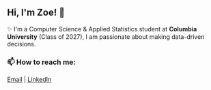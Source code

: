 ## Hi, I'm Zoe! 👋

✨ I'm a Computer Science & Applied Statistics student at **Columbia University** (Class of 2027), I am passionate about making data-driven decisions.


### 📫 How to reach me:
[Email](mailto:zgh2102@columbia.edu) | [LinkedIn](https://www.linkedin.com/in/zoe-hightower/) 


